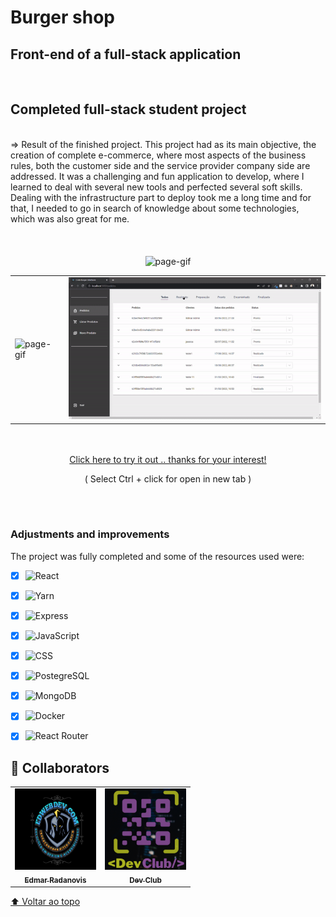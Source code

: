 # Burger shop 
## Front-end of a full-stack application
<br>
<h2>Completed full-stack student project</h2>
<br>
=> Result of the finished project. This project had as its main objective, the creation of complete e-commerce, 
where most aspects of the business rules, both the customer side and the service provider company side are addressed.
It was a challenging and fun application to develop, where I learned to deal with several new tools and perfected several soft skills.
Dealing with the infrastructure part to deploy took me a long time and for that, I needed to go in search of knowledge about some technologies,
which was also great for me.
<br>
<br>
<br>
<br>
<div align="center">
<img alt="page-gif" width="950px" src="src/assets/github/readme_gif_1.gif">
</div>
<table align="center">
  <tr>
    <td>
      <img alt="page-gif" width="450px" src="src/assets/github/readme_gif_2.gif">
    </td>
    <td>
      <img alt="page-gif" width="450px" src="src/assets/github/readme_gif_3.gif">
    </td>
  </tr>
</table>
<br>
<br>
<div align="center">
 <a href="https://e-commerce-burgershop.onrender.com" >Click here to try it out .. thanks for your interest!</a>
 <p>( Select Ctrl + click for open in new tab )</p>
</div>

 <br>
 <br>


### Adjustments and improvements

The project was fully completed and some of the resources used were:

- [x] ![React](https://img.shields.io/badge/-React-333333?style=flat&logo=react)
- [x] ![Yarn](https://img.shields.io/badge/-Yarn-333333?style=flat&logo=Yarn)
- [x] ![Express](https://img.shields.io/badge/-Express-333333?style=flat&logo=express)
- [x] ![JavaScript](https://img.shields.io/badge/-JavaScript%20/%20JSX-333333?style=flat&logo=javascript)
- [x] ![CSS](https://img.shields.io/badge/-CSS-333333?style=flat&logo=CSS3&logoColor=1572B6)
- [x] ![PostegreSQL](https://img.shields.io/badge/-PostgreSQL-333333?style=flat&logo=PostgreSQL)
- [x] ![MongoDB](https://img.shields.io/badge/-MongoDB-333333?style=flat&logo=mongoDB)
- [x] ![Docker](https://img.shields.io/badge/-Docker-333333?style=flat&logo=docker)
- [x] ![React Router](https://img.shields.io/badge/-React%20Router-333333?style=flat&logo=React%20Router)


## 🤝 Collaborators

<table>
  <tr>
    <td align="center">
      <a href="https://www.linkedin.com/in/edmar-radanovis-0130b611a/">
        <img src="src/assets/github/foto perfil.png" width="130px;"height="130px;" alt="Foto de Edmar Radanovis"/><br>
      <sub>
        <b>Edmar Radanovis</b>
      </sub>
      </a>
    </td>
    <td align="center">
      <a href="https://rodolfomori.com.br/devclub/">
        <img src="src/assets/github/_DevClub.png" width="130px;" height="130px;" alt="Logo Dev Club"/><br>
      <sub>
        <b>Dev Club</b>
      </sub>
      </a>
    </td>
  </tr>
</table>

[⬆ Voltar ao topo](#burger-shop)<br>
